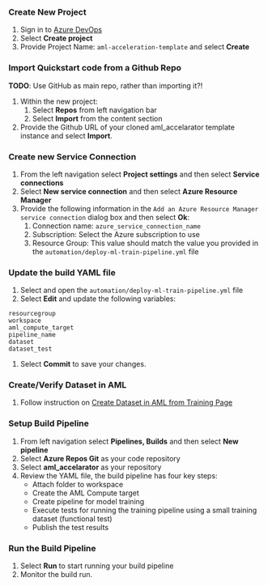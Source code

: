 ### Create New Project

1. Sign in to [Azure DevOps](http://dev.azure.com)
1. Select **Create project**
1. Provide Project Name: `aml-acceleration-template` and select **Create**
    
###  Import Quickstart code from a Github Repo

**TODO**: Use GitHub as main repo, rather than importing it?!

1. Within the new project:
   1. Select **Repos** from left navigation bar 
   1. Select **Import** from the content section 
1. Provide the Github URL of your cloned aml_accelarator template instance and select **Import**. 

### Create new Service Connection

1. From the left navigation select **Project settings** and then select **Service connections**
1. Select **New service connection** and then select **Azure Resource Manager**
1. Provide the following information in the `Add an Azure Resource Manager service connection` dialog box and then select **Ok**:
   1. Connection name: `azure_service_connection_name`
   1. Subscription: Select the Azure subscription to use
   1. Resource Group: This value should match the value you provided in the `automation/deploy-ml-train-pipeline.yml` file

### Update the build YAML file

1. Select and open the `automation/deploy-ml-train-pipeline.yml` file
1. Select **Edit** and update the following variables: 
  ```
  resourcegroup
  workspace
  aml_compute_target
  pipeline_name
  dataset
  dataset_test
  ```
1. Select **Commit** to save your changes. 

### Create/Verify Dataset in AML 

1. Follow instruction on [Create Dataset in AML from Training Page](https://github.com/microsoft/aml-acceleration-template/blob/master/instructions/01-training.md)

### Setup Build Pipeline

1. From left navigation select **Pipelines, Builds** and then select **New pipeline**
1. Select **Azure Repos Git** as your code repository
1. Select **aml_accelarator** as your repository
1. Review the YAML file, the build pipeline has four key steps:
    * Attach folder to workspace
    * Create the AML Compute target
    * Create pipeline for model training
    * Execute tests for running the training pipeline using a small training dataset (functional test)
    * Publish the test results

### Run the Build Pipeline

1. Select **Run** to start running your build pipeline
1. Monitor the build run. 
